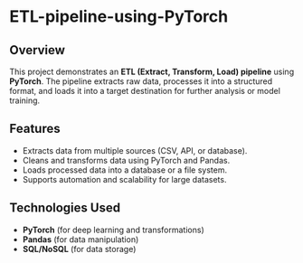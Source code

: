 # ETL-pipeline-using-PyTorch

## Overview
This project demonstrates an **ETL (Extract, Transform, Load) pipeline** using **PyTorch**. The pipeline extracts raw data, processes it into a structured format, and loads it into a target destination for further analysis or model training.

## Features
- Extracts data from multiple sources (CSV, API, or database).
- Cleans and transforms data using PyTorch and Pandas.
- Loads processed data into a database or a file system.
- Supports automation and scalability for large datasets.

## Technologies Used
- **PyTorch** (for deep learning and transformations)
- **Pandas** (for data manipulation)
- **SQL/NoSQL** (for data storage)
